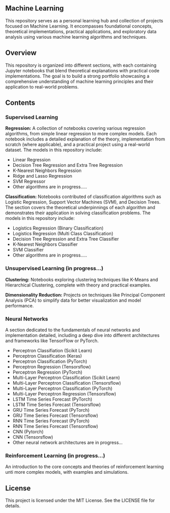 ## Machine Learning

This repository serves as a personal learning hub and collection of projects focused on Machine Learning. It encompasses foundational concepts, theoretical implementations, practical applications, and exploratory data analysis using various machine learning algorithms and techniques.

## Overview

This repository is organized into different sections, with each containing Jupyter notebooks that blend theoretical explanations with practical code implementations. The goal is to build a strong portfolio showcasing a comprehensive understanding of machine learning principles and their application to real-world problems.

## Contents

### Supervised Learning

**Regression:** A collection of notebooks covering various regression algorithms, from simple linear regression to more complex models. Each notebook includes a detailed explanation of the theory, implementation from scratch (where applicable), and a practical project using a real-world dataset. The models in this repository include:

- Linear Regression
- Decision Tree Regression and Extra Tree Regression
- K-Nearest Neighbors Regression
- Ridge and Lasso Regression
- SVM Regressor
- Other algorithms are in progress…..

**Classification:** Notebooks contributed of classification algorithms such as Logistic Regression, Support Vector Machines (SVM), and Decision Trees. The section covers the theoretical underpinnings of each algorithm and demonstrates their application in solving classification problems. The models in this repository include:

- Logistics Regression (Binary Classification)
- Logistics Regression (Multi Class Classification)
- Decision Tree Regression and Extra Tree Classifier
- K-Nearest Neighbors Classifier
- SVM Classifier
- Other algorithms are in progress…..
	
### Unsupervised Learning (in progress…)

**Clustering:** Notebooks exploring clustering techniques like K-Means and Hierarchical Clustering, complete with theory and practical examples. 

**Dimensionality Reduction:** Projects on techniques like Principal Component Analysis (PCA) to simplify data for better visualization and model performance. 

### Neural Networks

A section dedicated to the fundamentals of neural networks and implementation detailed, including a deep dive into different architectures and frameworks like TensorFlow or PyTorch. 

- Perceptron Classifiation (Scikit Learn)
- Perceptron Classification (Keras)
- Perceptron Classification (PyTorch)
- Perceptron Regression (Tensorsflow)
- Perceptron Regression (PyTorch)
- Multi-Layer Perceptron Classification (Scikit Learn)
- Multi-Layer Perceptron Classification (Tensorsflow)
- Multi-Layer Perceptron Classification (PyTorch)
- Multi-Layer Perceptron Regression (Tensorsflow)
- LSTM Time Series Forecast (PyTorch)
- LSTM Time Series Forecast (Tensorsflow)
- GRU Time Series Forecast (PyTorch)
- GRU Time Series Forecast (Tensorsflow)
- RNN Time Series Forecast (PyTorch)
- RNN Time Series Forecast (Tensorsflow)
- CNN (Pytorch)
- CNN (Tensorsflow)
- Other neural network architectures are in progress...

### Reinforcement Learning (in progress…)

An introduction to the core concepts and theories of reinforcement learning unti more complex models, with examples and simulations.

## License

This project is licensed under the MIT License. See the LICENSE file for details.
